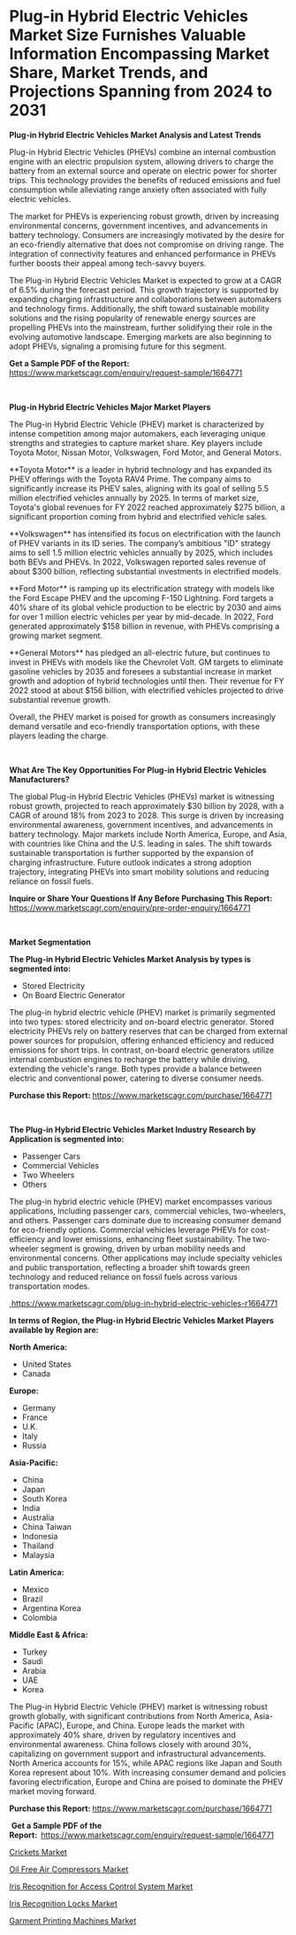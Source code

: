 <p><h1>Plug-in Hybrid Electric Vehicles Market Size Furnishes Valuable Information Encompassing Market Share, Market Trends, and Projections Spanning from 2024 to 2031</h1></p><p><strong>Plug-in Hybrid Electric Vehicles Market Analysis and Latest Trends</strong></p>
<p><p>Plug-in Hybrid Electric Vehicles (PHEVs) combine an internal combustion engine with an electric propulsion system, allowing drivers to charge the battery from an external source and operate on electric power for shorter trips. This technology provides the benefits of reduced emissions and fuel consumption while alleviating range anxiety often associated with fully electric vehicles.</p><p>The market for PHEVs is experiencing robust growth, driven by increasing environmental concerns, government incentives, and advancements in battery technology. Consumers are increasingly motivated by the desire for an eco-friendly alternative that does not compromise on driving range. The integration of connectivity features and enhanced performance in PHEVs further boosts their appeal among tech-savvy buyers.</p><p>The Plug-in Hybrid Electric Vehicles Market is expected to grow at a CAGR of 6.5% during the forecast period. This growth trajectory is supported by expanding charging infrastructure and collaborations between automakers and technology firms. Additionally, the shift toward sustainable mobility solutions and the rising popularity of renewable energy sources are propelling PHEVs into the mainstream, further solidifying their role in the evolving automotive landscape. Emerging markets are also beginning to adopt PHEVs, signaling a promising future for this segment.</p></p>
<p><strong>Get a Sample PDF of the Report:&nbsp;</strong> <a href="https://www.marketscagr.com/enquiry/request-sample/1664771?utm_campaign=1285&utm_medium=2&utm_source=Github&utm_content=ia&utm_term=28092024&utm_id=plug-in-hybrid-electric-vehicles">https://www.marketscagr.com/enquiry/request-sample/1664771</a></p>
<p>&nbsp;</p>
<p><strong>Plug-in Hybrid Electric Vehicles Major Market Players</strong></p>
<p><p>The Plug-in Hybrid Electric Vehicle (PHEV) market is characterized by intense competition among major automakers, each leveraging unique strengths and strategies to capture market share. Key players include Toyota Motor, Nissan Motor, Volkswagen, Ford Motor, and General Motors.</p><p>**Toyota Motor** is a leader in hybrid technology and has expanded its PHEV offerings with the Toyota RAV4 Prime. The company aims to significantly increase its PHEV sales, aligning with its goal of selling 5.5 million electrified vehicles annually by 2025. In terms of market size, Toyota's global revenues for FY 2022 reached approximately $275 billion, a significant proportion coming from hybrid and electrified vehicle sales.</p><p>**Volkswagen** has intensified its focus on electrification with the launch of PHEV variants in its ID series. The company’s ambitious "ID" strategy aims to sell 1.5 million electric vehicles annually by 2025, which includes both BEVs and PHEVs. In 2022, Volkswagen reported sales revenue of about $300 billion, reflecting substantial investments in electrified models.</p><p>**Ford Motor** is ramping up its electrification strategy with models like the Ford Escape PHEV and the upcoming F-150 Lightning. Ford targets a 40% share of its global vehicle production to be electric by 2030 and aims for over 1 million electric vehicles per year by mid-decade. In 2022, Ford generated approximately $158 billion in revenue, with PHEVs comprising a growing market segment.</p><p>**General Motors** has pledged an all-electric future, but continues to invest in PHEVs with models like the Chevrolet Volt. GM targets to eliminate gasoline vehicles by 2035 and foresees a substantial increase in market growth and adoption of hybrid technologies until then. Their revenue for FY 2022 stood at about $156 billion, with electrified vehicles projected to drive substantial revenue growth.</p><p>Overall, the PHEV market is poised for growth as consumers increasingly demand versatile and eco-friendly transportation options, with these players leading the charge.</p></p>
<p>&nbsp;</p>
<p><strong>What Are The Key Opportunities For Plug-in Hybrid Electric Vehicles Manufacturers?</strong></p>
<p><p>The global Plug-in Hybrid Electric Vehicles (PHEVs) market is witnessing robust growth, projected to reach approximately $30 billion by 2028, with a CAGR of around 18% from 2023 to 2028. This surge is driven by increasing environmental awareness, government incentives, and advancements in battery technology. Major markets include North America, Europe, and Asia, with countries like China and the U.S. leading in sales. The shift towards sustainable transportation is further supported by the expansion of charging infrastructure. Future outlook indicates a strong adoption trajectory, integrating PHEVs into smart mobility solutions and reducing reliance on fossil fuels.</p></p>
<p><strong>Inquire or Share Your Questions If Any Before Purchasing This Report:</strong> <a href="https://www.marketscagr.com/enquiry/pre-order-enquiry/1664771?utm_campaign=1285&utm_medium=2&utm_source=Github&utm_content=ia&utm_term=28092024&utm_id=plug-in-hybrid-electric-vehicles">https://www.marketscagr.com/enquiry/pre-order-enquiry/1664771</a></p>
<p>&nbsp;</p>
<p><strong>Market Segmentation</strong></p>
<p><strong>The Plug-in Hybrid Electric Vehicles Market Analysis by types is segmented into:</strong></p>
<p><ul><li>Stored Electricity</li><li>On Board Electric Generator</li></ul></p>
<p><p>The plug-in hybrid electric vehicle (PHEV) market is primarily segmented into two types: stored electricity and on-board electric generator. Stored electricity PHEVs rely on battery reserves that can be charged from external power sources for propulsion, offering enhanced efficiency and reduced emissions for short trips. In contrast, on-board electric generators utilize internal combustion engines to recharge the battery while driving, extending the vehicle's range. Both types provide a balance between electric and conventional power, catering to diverse consumer needs.</p></p>
<p><strong>Purchase this Report:&nbsp;</strong><a href="https://www.marketscagr.com/purchase/1664771?utm_campaign=1285&utm_medium=2&utm_source=Github&utm_content=ia&utm_term=28092024&utm_id=plug-in-hybrid-electric-vehicles">https://www.marketscagr.com/purchase/1664771</a></p>
<p>&nbsp;</p>
<p><strong>The Plug-in Hybrid Electric Vehicles Market Industry Research by Application is segmented into:</strong></p>
<p><ul><li>Passenger Cars</li><li>Commercial Vehicles</li><li>Two Wheelers</li><li>Others</li></ul></p>
<p><p>The plug-in hybrid electric vehicle (PHEV) market encompasses various applications, including passenger cars, commercial vehicles, two-wheelers, and others. Passenger cars dominate due to increasing consumer demand for eco-friendly options. Commercial vehicles leverage PHEVs for cost-efficiency and lower emissions, enhancing fleet sustainability. The two-wheeler segment is growing, driven by urban mobility needs and environmental concerns. Other applications may include specialty vehicles and public transportation, reflecting a broader shift towards green technology and reduced reliance on fossil fuels across various transportation modes.</p></p>
<p><a href="https://www.marketscagr.com/plug-in-hybrid-electric-vehicles-r1664771?utm_campaign=1285&utm_medium=2&utm_source=Github&utm_content=ia&utm_term=28092024&utm_id=plug-in-hybrid-electric-vehicles">&nbsp;https://www.marketscagr.com/plug-in-hybrid-electric-vehicles-r1664771</a></p>
<p><strong>In terms of Region, the Plug-in Hybrid Electric Vehicles Market Players available by Region are:</strong></p>
<p>
    <p> <strong> North America: </strong>
        <ul>
            <li>United States</li>
            <li>Canada</li>
        </ul>
        </p> 
    <p> <strong> Europe: </strong>
        <ul>
            <li>Germany</li>
            <li>France</li>
            <li>U.K.</li>
            <li>Italy</li>
            <li>Russia</li>
        </ul>
        </p> 
    <p> <strong> Asia-Pacific: </strong>
        <ul>
            <li>China</li>
            <li>Japan</li>
            <li>South Korea</li>
            <li>India</li>
            <li>Australia</li>
            <li>China Taiwan</li>
            <li>Indonesia</li>
            <li>Thailand</li>
            <li>Malaysia</li>
        </ul>
        </p> 
    <p> <strong> Latin America: </strong>
        <ul>
            <li>Mexico</li>
            <li>Brazil</li>
            <li>Argentina Korea</li>
            <li>Colombia</li>
        </ul>
        </p> 
    <p> <strong> Middle East & Africa: </strong>
        <ul>
            <li>Turkey</li>
            <li>Saudi</li>
            <li>Arabia</li>
            <li>UAE</li>
            <li>Korea</li>
        </ul>
    </p>
    </p>
<p><p>The Plug-in Hybrid Electric Vehicle (PHEV) market is witnessing robust growth globally, with significant contributions from North America, Asia-Pacific (APAC), Europe, and China. Europe leads the market with approximately 40% share, driven by regulatory incentives and environmental awareness. China follows closely with around 30%, capitalizing on government support and infrastructural advancements. North America accounts for 15%, while APAC regions like Japan and South Korea represent about 10%. With increasing consumer demand and policies favoring electrification, Europe and China are poised to dominate the PHEV market moving forward.</p></p>
<p><strong>Purchase this Report: </strong><a href="https://www.marketscagr.com/purchase/1664771?utm_campaign=1285&utm_medium=2&utm_source=Github&utm_content=ia&utm_term=28092024&utm_id=plug-in-hybrid-electric-vehicles">https://www.marketscagr.com/purchase/1664771</a></p>
<p>&nbsp;<strong>Get a Sample PDF of the Report:&nbsp;&nbsp;</strong><a href="https://www.marketscagr.com/enquiry/request-sample/1664771?utm_campaign=1285&utm_medium=2&utm_source=Github&utm_content=ia&utm_term=28092024&utm_id=plug-in-hybrid-electric-vehicles">https://www.marketscagr.com/enquiry/request-sample/1664771</a></p>
<p><strong></strong></p>
<p><p><a href="https://www.linkedin.com/pulse/crickets-market-size-segmentation-trends-growth-analysis-tyc4e?utm_campaign=1285&utm_medium=2&utm_source=Github&utm_content=ia&utm_term=28092024&utm_id=plug-in-hybrid-electric-vehicles">Crickets Market</a></p><p><a href="https://www.linkedin.com/pulse/oil-free-air-compressors-market-size-share-analysis-growth-tlhse?utm_campaign=1285&utm_medium=2&utm_source=Github&utm_content=ia&utm_term=28092024&utm_id=plug-in-hybrid-electric-vehicles">Oil Free Air Compressors Market</a></p><p><a href="https://issuu.com/reportprime-2/docs/iris-recognition-for-access-control_eea84cd1f9b171?utm_campaign=1285&utm_medium=2&utm_source=Github&utm_content=ia&utm_term=28092024&utm_id=plug-in-hybrid-electric-vehicles">Iris Recognition for Access Control System Market</a></p><p><a href="https://issuu.com/reportprime-2/docs/iris-recognition-locks-market-size-_6e2450f0a86bf8?utm_campaign=1285&utm_medium=2&utm_source=Github&utm_content=ia&utm_term=28092024&utm_id=plug-in-hybrid-electric-vehicles">Iris Recognition Locks Market</a></p><p><a href="https://www.linkedin.com/pulse/what-driving-global-garment-printing-machines-market-dive-khzme?utm_campaign=1285&utm_medium=2&utm_source=Github&utm_content=ia&utm_term=28092024&utm_id=plug-in-hybrid-electric-vehicles">Garment Printing Machines Market</a></p></p>